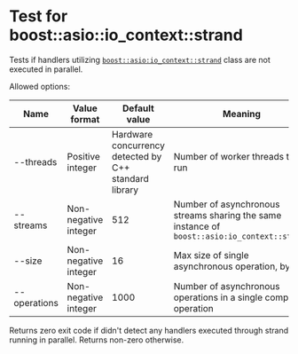 # Test for boost::asio::io_context::strand

Tests if handlers utilizing
[`boost::asio:io_context::strand`](https://www.boost.org/doc/libs/1_74_0/doc/html/boost_asio/reference/io_context__strand.html)
class are not executed in parallel.

Allowed options:

| Name | Value format | Default value | Meaning |
|------|--------------|---------------|---------|
| --threads | Positive integer | Hardware concurrency detected by C++ standard library | Number of worker threads to run |
| --streams | Non-negative integer | 512 | Number of asynchronous streams sharing the same instance of `boost::asio:io_context::strand` |
| --size | Non-negative integer | 16 | Max size of single asynchronous operation, bytes |
| --operations | Non-negative integer | 1000 | Number of asynchronous operations in a single composed operation |

Returns zero exit code if didn't detect any handlers executed through strand running in parallel. Returns non-zero otherwise.
